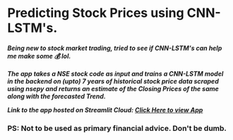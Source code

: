 # Predicting Stock Prices using CNN-LSTM's.

<h5> Being new to stock market trading, tried to see if CNN-LSTM's can help me make some &#128176; lol.  <br> <br>
The app takes a NSE stock code as input and trains a CNN-LSTM model in the backend on (upto) 7 years of historical stock price data scraped using nsepy and returns an estimate of the Closing Prices of the same along with the forecasted Trend. <br>


Link to the app hosted on Streamlit Cloud: <a href='https://stockpricestimator.streamlit.app/'>Click Here to view App </a>

<h3>PS: Not to be used as primary financial advice. Don't be dumb. </h3>
